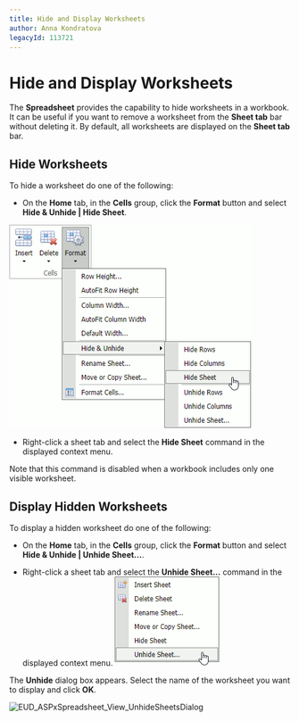 ```yaml
---
title: Hide and Display Worksheets
author: Anna Kondratova
legacyId: 113721
---
```

# Hide and Display Worksheets
The **Spreadsheet** provides the capability to hide worksheets in a workbook. It can be useful if you want to remove a worksheet from the **Sheet tab** bar without deleting it. By default, all worksheets are displayed on the **Sheet tab** bar.

## Hide Worksheets
To hide a worksheet do one of the following:
* On the **Home** tab, in the **Cells** group, click the **Format** button and select **Hide &amp; Unhide | Hide Sheet**. 

![EUD_ASPxSpreadsheet_View_HideSheets](../../../images/img117689.png)

* Right-click a sheet tab and select the **Hide Sheet** command in the displayed context menu.

Note that this command is disabled when a workbook includes only one visible worksheet.



## Display Hidden Worksheets
To display a hidden worksheet do one of the following:

* On the **Home** tab, in the **Cells** group, click the **Format** button and select **Hide &amp; Unhide | Unhide Sheet...**.
	

* Right-click a sheet tab and select the **Unhide Sheet...** command in the displayed context menu.
	![EUD_ASPxSpreadsheet_View_UnhideSheets](../../../images/img117688.png)

The **Unhide** dialog box appears. Select the name of the worksheet you want to display and click **OK**.
	
![EUD_ASPxSpreadsheet_View_UnhideSheetsDialog](../../../images/img117691.png)